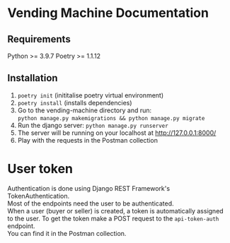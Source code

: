 # Vending Machine Documentation

## Requirements
Python >= 3.9.7
Poetry >= 1.1.12 

## Installation

1. ```poetry init``` (inititalise poetry virtual environment)
2. ```poetry install``` (installs dependencies)
3. Go to the vending-machine directory and run: \
 ```python manage.py makemigrations && python manage.py migrate```
4. Run the django server: ```python manage.py runserver```
5. The server will be running on your localhost at http://127.0.0.1:8000/
6. Play with the requests in the Postman collection


# User token
Authentication is done using Django REST Framework's TokenAuthentication. \
Most of the endpoints need the user to be authenticated. \
When a user (buyer or seller) is created, a token is automatically assigned to the user. To get the token make a POST request to the ```api-token-auth``` endpoint. \
You can find it in the Postman collection.
